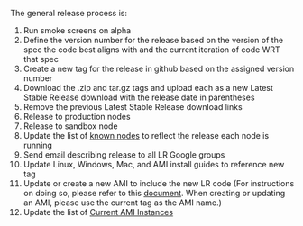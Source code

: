The general release process is:

1. Run smoke screens on alpha
1. Define the version number for the release based on the version of the spec the code best aligns with and the current iteration of code WRT that spec
1. Create a new tag for the release in github based on the assigned version number
1. Download the .zip and tar.gz tags and upload each as a new Latest Stable Release download with the release date in parentheses
1. Remove the previous Latest Stable Release download links
1. Release to production nodes
1. Release to sandbox node
1. Update the list of [known nodes](https://github.com/LearningRegistry/LearningRegistry/wiki/known-nodes) to reflect the release each node is running
1. Send email describing release to all LR Google groups
1. Update Linux, Windows, Mac, and AMI install guides to reference new tag
1. Update or create a new AMI to include the new LR code (For instructions on doing so, please refer to this [document](http://goo.gl/PM9cR). When creating or updating an AMI, please use the current tag as the AMI name.)
1. Update the list of [Current AMI Instances](https://github.com/LearningRegistry/LearningRegistry/wiki/Current-AMI-Instances)